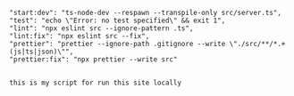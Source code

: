     "start:dev": "ts-node-dev --respawn --transpile-only src/server.ts",
    "test": "echo \"Error: no test specified\" && exit 1",
    "lint": "npx eslint src --ignore-pattern .ts",
    "lint:fix": "npx eslint src --fix",
    "prettier": "prettier --ignore-path .gitignore --write \"./src/**/*.+(js|ts|json)\"",
    "prettier:fix": "npx prettier --write src"


    this is my script for run this site locally
    